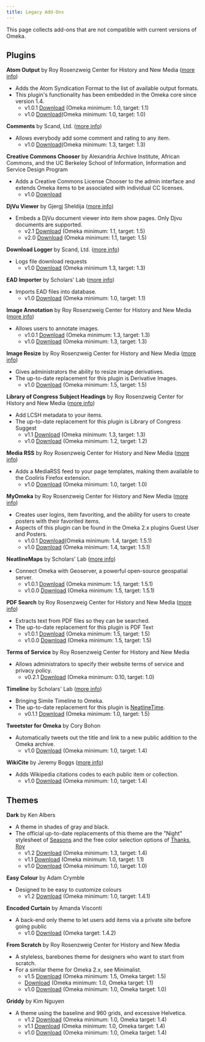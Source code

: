 ```yaml
---
title: Legacy Add-Ons
---
```


This page collects add-ons that are not compatible with current versions of Omeka.

Plugins
-------------------------------------------------------

 **Atom Output** by Roy Rosenzweig Center for History and New Media ([more info](http://omeka.org/codex/Plugins/AtomOutput)) 
- Adds the Atom Syndication Format to the list of available output formats.  
- This plugin's functionality has been embedded in the Omeka core since version 1.4.
    - v1.0.1 [Download](../files/legacy_addons/AtomOutput-1.1-1.0.1.zip) (Omeka minimum: 1.0, target: 1.1)
    - v1.0 [Download](../files/legacy_addons/AtomOutput-1.0-1.0.zip)(Omeka minimum: 1.0, target: 1.0)

**Comments** by Scand, Ltd. ([more info](http://scand.com/products/omeka/comments.html))
- Allows everybody add some comment and rating to any item.
    - v1.0 [Download](../files/legacy_addons/Comments-1.3-1.0.zip)(Omeka minimum: 1.3, target: 1.3)

**Creative Commons Chooser** by Alexandria Archive Institute, African Commons, and the UC Berkeley School of Information, Information and Service Design Program 
- Adds a Creative Commons License Chooser to the admin interface and extends Omeka items to be associated with individual CC licenses.  
    - v1.0 [Download](../files/legacy_addons/CreativeCommonsChooser-1.0-0.1.zip)

**DjVu Viewer** by Gjergj Sheldija ([more info](https://github.com/floss-bush/omeka-djvu-viewer-plugin)) 
- Embeds a DjVu document viewer into item show pages. Only Djvu documents are supported.
    - v2.1 [Download](../files/legacy_addons/DjVu-Viewer-2.1.zip) (Omeka minimum: 1.1, target: 1.5)
    - v2.0 [Download](../files/legacy_addons/DjVu-Viewer-2.0.zip) (Omeka minimum: 1.1, target: 1.5)

**Download Logger** by Scand, Ltd. ([more info](http://scand.com/products/omeka/download_logger.html)) 
- Logs file download requests
    - v1.0 [Download](../files/legacy_addons/DownloadLogger-1.3-1.0.zip) (Omeka minimum 1.3, target: 1.3)

 **EAD Importer** by Scholars' Lab ([more info](http://scholarslab.org/research/omeka-plugins/)) 
- Imports EAD files into database.
    - v1.0 [Download](../files/legacy_addons/EadImporter-1.1-1.0.zip) (Omeka minimum: 1.0, target: 1.1)

 **Image Annotation** by Roy Rosenzweig Center for History and New Media ([more info](http://omeka.org/codex/Plugins/ImageAnnotation)) 
- Allows users to annotate images.  
    - v1.0.1 [Download](../files/legacy_addons/ImageAnnotation-1.3-1.0.1.zip) (Omeka minimum: 1.3, target: 1.3)
    - v1.0 [Download](../files/legacy_addons/ImageAnnotation-1.3-1.0.zip) (Omeka minimum: 1.3, target: 1.3)

**Image Resize** by Roy Rosenzweig Center for History and New Media ([more info](http://omeka.org/codex/Plugins/ImageResize)) 
- Gives administrators the ability to resize image derivatives.  
- The up-to-date replacement for this plugin is Derivative Images.
    - v1.0 [Download](../files/legacy_addons/Image-Resize-1.0.zip) (Omeka minimum: 1.5, target: 1.5)

**Library of Congress Subject Headings** by Roy Rosenzweig Center for History and New Media ([more info](Plugins/Lcsh.html)) 
- Add LCSH metadata to your items.  
- The up-to-date replacement for this plugin is Library of Congress Suggest
    - v1.1 [Download](../files/legacy_addons/Lcsh-1.3-1.1.zip) (Omeka minimum: 1.3, target: 1.3)
    - v1.0 [Download](../files/legacy_addons/Lcsh-1.2-1.0.zip) (Omeka minimum: 1.2, target: 1.2)

 **Media RSS** by Roy Rosenzweig Center for History and New Media ([more info](http://omeka.org/codex/Plugins/MediaRss_for_Cooliris)) 
- Adds a MediaRSS feed to your page templates, making them available to the Cooliris Firefox extension.
    - v1.0 [Download](../files/legacy_addons/MediaRss-1.0-1.0.zip) (Omeka minimum: 1.0, target: 1.0)


**MyOmeka** by Roy Rosenzweig Center for History and New Media ([more info](http://omeka.org/codex/Plugins/MyOmeka)) 
- Creates user logins, item favoriting, and the ability for users to create posters with their favorited items.
- Aspects of this plugin can be found in the Omeka 2.x plugins Guest User and Posters.
    - v1.0.1 [Download](../files/legacy_addons/My-Omeka-1.0.1.zip)(Omeka minimum: 1.4, target: 1.5.1)
    - v1.0 [Download](../files/legacy_addons/My-Omeka-1.0.zip) (Omeka minimum: 1.4, target: 1.5.1)

**NeatlineMaps** by Scholars' Lab ([more info](https://github.com/scholarslab/NeatlineMaps)) 
- Connect Omeka with Geoserver, a powerful open-source geospatial server.
    - v1.0.1 [Download](../files/legacy_addons/Neatline-Maps-1.0.1.zip) (Omeka minimum: 1.5, target: 1.5.1)
    - v1.0.0 [Download](../files/legacy_addons/Neatline-Maps-1.0.0.zip) (Omeka minimum: 1.5, target: 1.5.1)

**PDF Search** by Roy Rosenzweig Center for History and New Media ([more info](http://omeka.org/codex/Plugins/PdfSearch)) 
- Extracts text from PDF files so they can be searched.  
- The up-to-date replacement for this plugin is PDF Text    
    - v1.0.1 [Download](../files/legacy_addons/PDF-Search-1.0.1.zip) (Omeka minimum: 1.5, target: 1.5)
    - v1.0.0 [Download](../files/legacy_addons/PDF-Search-1.0.zip) (Omeka minimum: 1.5, target: 1.5)

**Terms of Service** by Roy Rosenzweig Center for History and New Media 
- Allows administrators to specify their website terms of service and privacy policy.
    - v0.2.1 [Download](../files/legacy_addons/TermsOfService-1.0-0.2.1.zip) (Omeka minimum: 0.10, target: 1.0)

 **Timeline** by Scholars' Lab ([more info](http://github.com/scholarslab/Timeline)) 
- Bringing Simile Timeline to Omeka.  
- The up-to-date replacement for this plugin is [NeatlineTime](../index.html%3Fp=1826.html).
     - v0.1.1 [Download](../files/legacy_addons/Timeline-0.1.1.zip) (Omeka minimum: 1.0, target: 1.5)

 **Tweetster for Omeka** by Cory Bohon 
- Automatically tweets out the title and link to a new public addition to the Omeka archive.
    - v1.0 [Download](../files/legacy_addons/Tweetster-1.0.zip) (Omeka minimum: 1.0, target: 1.4)


 **WikiCite** by Jeremy Boggs ([more info](http://github.com/clioweb/WikiCiteOmeka)) 
- Adds Wikipedia citations codes to each public item or collection.
    - v1.0 [Download](../files/legacy_addons/WikiCite-for-Omeka-1.0.zip) (Omeka minimum: 1.0, target: 1.4)

Themes
-----------------------------------------------------

 **Dark** by Ken Albers 
- A theme in shades of gray and black.  
- The official up-to-date replacements of this theme are the "Night" stylesheet of [Seasons](../add-ons/themes/seasons.1.html) and the free color selection options of [Thanks, Roy](../add-ons/themes/thanks-roy.1.html)
    - v1.2 [Download](../files/legacy_addons/dark-1.2.zip) (Omeka
        minimum: 1.3, target: 1.4)
    - v1.1 [Download](../files/legacy_addons/dark-1.1-1.1.zip) (Omeka minimum: 1.0, target: 1.1)
    - v1.0 [Download](../files/legacy_addons/dark-1.0-1.0.zip) (Omeka minimum: 1.0, target: 1.0)

 **Easy Colour** by Adam Crymble 
- Designed to be easy to customize colours
    - v1.2 [Download](../files/legacy_addons/easy-colour-1.2.zip) (Omeka minimum: 1.0, target: 1.4.1)

 **Encoded Curtain** by Amanda Visconti 
- A back-end only theme to let users add items via a private site before going public
    - v1.0 [Download](../files/legacy_addons/Encoded-Curtain-1.0.zip) (Omeka target: 1.4.2)

 **From Scratch** by Roy Rosenzweig Center for History and New Media 
- A styleless, barebones theme for designers who want to start
    from scratch.
- For a similar theme for Omeka 2.x, see Minimalist.
    - v1.5 [Download](../files/legacy_addons/From-Scratch-1.5.zip) (Omeka minimum: 1.5, Omeka target: 1.5)
    - [Download](../files/legacy_addons/From-Scratch-1.1.zip)
        (Omeka minimum: 1.0, Omeka target: 1.1)
    - v1.0 [Download](../files/legacy_addons/fromscratch-1.0-1.0.zip) (Omeka minimum: 1.0, Omeka target: 1.0)
 
**Griddy** by Kim Nguyen 
- A theme using the baseline and 960 grids, and excessive Helvetica.
     - v1.2 [Download](../files/legacy_addons/Griddy-1.2.zip) (Omeka minimum: 1.0, Omeka target: 1.4)
    - v1.1 [Download](../files/legacy_addons/Griddy-1.1.zip) (Omeka minimum: 1.0, Omeka target: 1.4)
    - v1.0 [Download](../files/legacy_addons/Griddy-1.0.zip) (Omeka minimum: 1.0, Omeka target: 1.4)
